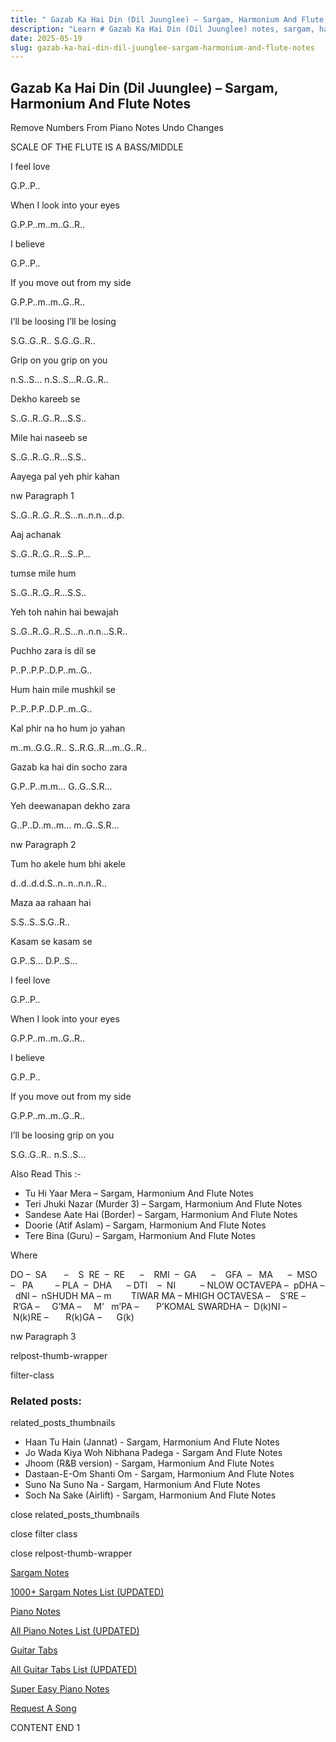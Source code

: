 ```yaml
---
title: " Gazab Ka Hai Din (Dil Juunglee) – Sargam, Harmonium And Flute Notes"
description: "Learn # Gazab Ka Hai Din (Dil Juunglee) notes, sargam, harmonium notations and flute notes. Easy step-by-step tutorial for beginners."
date: 2025-05-19
slug: gazab-ka-hai-din-dil-juunglee-sargam-harmonium-and-flute-notes
---
```


## Gazab Ka Hai Din (Dil Juunglee) – Sargam, Harmonium And Flute Notes

Remove Numbers From Piano Notes
Undo Changes

SCALE OF THE FLUTE IS A BASS/MIDDLE

I feel love

G.P..P..

When I look into your eyes

G.P.P..m..m..G..R..

I believe

G.P..P..

If you move out from my side

G.P.P..m..m..G..R..

I’ll be loosing I’ll be losing

S.G..G..R.. S.G..G..R..

Grip on you grip on you

n.S..S… n.S..S…R..G..R..

Dekho kareeb se

S..G..R..G..R…S.S..

Mile hai naseeb se

S..G..R..G..R…S.S..

Aayega pal yeh phir kahan

nw Paragraph 1

S..G..R..G..R..S…n..n.n…d.p.

Aaj achanak

S..G..R..G..R…S..P…

tumse mile hum

S..G..R..G..R…S.S..

Yeh toh nahin hai bewajah

S..G..R..G..R..S…n..n.n…S.R..

Puchho zara is dil se

P..P..P.P..D.P..m..G..

Hum hain mile mushkil se

P..P..P.P..D.P..m..G..

Kal phir na ho hum jo yahan

m..m..G.G..R.. S..R.G..R…m..G..R..

Gazab ka hai din socho zara

G.P..P..m.m… G..G..S.R…

Yeh deewanapan dekho zara

G..P..D..m..m… m..G..S.R…

nw Paragraph 2

Tum ho akele hum bhi akele

d..d..d.d.S..n..n..n.n..R..

Maza aa rahaan hai

S.S..S..S.G..R..

Kasam se kasam se

G.P..S… D.P..S…

I feel love

G.P..P..

When I look into your eyes

G.P.P..m..m..G..R..

I believe

G.P..P..

If you move out from my side

G.P.P..m..m..G..R..

I’ll be loosing grip on you

S.G..G..R.. n.S..S…

Also Read This :-

- Tu Hi Yaar Mera – Sargam, Harmonium And Flute Notes
- Teri Jhuki Nazar (Murder 3) – Sargam, Harmonium And Flute Notes
- Sandese Aate Hai (Border) – Sargam, Harmonium And Flute Notes
- Doorie (Atif Aslam) – Sargam, Harmonium And Flute Notes
- Tere Bina (Guru) – Sargam, Harmonium And Flute Notes

Where

DO –  SA       –    S  RE  –  RE      –    RMI  –  GA      –    GFA  –   MA      –  MSO  –   PA         – PLA  –  DHA      – DTI    –  NI          – NLOW OCTAVEPA –  pDHA –  dNI –  nSHUDH MA – m        TIWAR MA – MHIGH OCTAVESA –    S’RE –     R’GA –     G’MA –     M’   m’PA –       P’KOMAL SWARDHA –  D(k)NI –       N(k)RE –       R(k)GA –      G(k)

nw Paragraph 3

relpost-thumb-wrapper

filter-class

### Related posts:

related_posts_thumbnails

- Haan Tu Hain (Jannat) - Sargam, Harmonium And Flute Notes
- Jo Wada Kiya Woh Nibhana Padega - Sargam And Flute Notes
- Jhoom (R&B version) - Sargam, Harmonium And Flute Notes
- Dastaan-E-Om Shanti Om - Sargam, Harmonium And Flute Notes
- Suno Na Suno Na - Sargam, Harmonium And Flute Notes
- Soch Na Sake (Airlift) - Sargam, Harmonium And Flute Notes

close related_posts_thumbnails

close filter class

close relpost-thumb-wrapper

[Sargam Notes](/sargam-notes.html)

[1000+ Sargam Notes List (UPDATED)](/all-songs-list-sargam-notes.html)

[Piano Notes](/piano-notes.html)

[All Piano Notes List (UPDATED)](/all-songs-list-piano-notes.html)

[Guitar Tabs](/guitar-tabs.html)

[All Guitar Tabs List (UPDATED)](/all-songs-list-guitar-tabs.html)

[Super Easy Piano Notes](https://studywall.in/)

[Request A Song](/request-a-song.html)

CONTENT END 1
